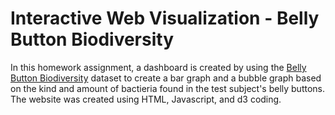 # Interactive Web Visualization - Belly Button Biodiversity

In this homework assignment, a dashboard is created by using the [Belly Button Biodiversity](robdunnlab.com/projects/belly-button-biodiversity/) dataset to create a bar graph and a bubble graph based on the kind and amount of bactieria found in the test subject's belly buttons. The website was created using HTML, Javascript, and d3 coding.
